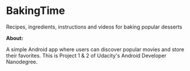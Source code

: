 # BakingTime
Recipes, ingredients, instructions and videos for baking popular desserts

**About:**

A simple Android app where users can discover popular movies and store their favorites. 
This is Project 1 & 2 of Udacity's Android Developer Nanodegree.
